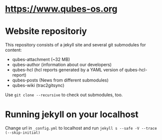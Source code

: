 # https://www.qubes-os.org

# Website repositoriy

This repository consists of a jekyll site and several git submodules 
for content:

- qubes-attachment (~32 MB)
- qubes-author (information about our developers)
- qubes-hcl (hcl reports generated by a YAML version of qubes-hcl-report)
- qubes-posts (News from different submodules)
- qubes-wiki (trac2gitsync)

Use `git clone --recursive` to check out submodules, too.

# Running jekyll on your localhost

Change url in `_config.yml` to localhost and run 
`jekyll s --safe -V --trace (--skip-initial)`

